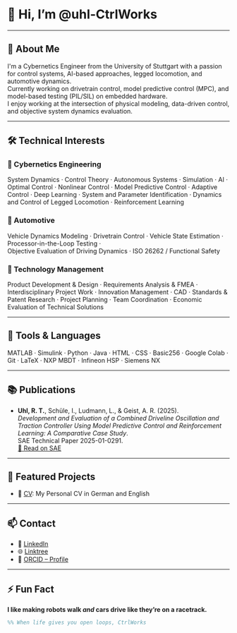 # 👋 Hi, I’m @uhl-CtrlWorks

---

## 🚀 About Me

I'm a Cybernetics Engineer from the University of Stuttgart with a passion for control systems, AI-based approaches, legged locomotion, and automotive dynamics.  
Currently working on drivetrain control, model predictive control (MPC), and model-based testing (PIL/SIL) on embedded hardware.  
I enjoy working at the intersection of physical modeling, data-driven control, and objective system dynamics evaluation.

---

## 🛠️ Technical Interests

### 🔧 Cybernetics Engineering  
System Dynamics · Control Theory · Autonomous Systems · Simulation · AI · Optimal Control · Nonlinear Control · 
Model Predictive Control · Adaptive Control · Deep Learning · System and Parameter Identification · 
Dynamics and Control of Legged Locomotion · Reinforcement Learning

### 🚗 Automotive  
Vehicle Dynamics Modeling · Drivetrain Control · Vehicle State Estimation · Processor-in-the-Loop Testing ·  
Objective Evaluation of Driving Dynamics · ISO 26262 / Functional Safety 

### 🧩 Technology Management  
Product Development & Design · Requirements Analysis & FMEA · Interdisciplinary Project Work · Innovation Management · 
CAD · Standards & Patent Research · Project Planning · Team Coordination · Economic Evaluation of Technical Solutions

---

## 🧰 Tools & Languages  
MATLAB · Simulink · Python · Java · HTML · CSS · Basic256 · Google Colab · Git · LaTeX · NXP MBDT · Infineon HSP · Siemens NX

---

## 📚 Publications

- **Uhl, R. T.**, Schüle, I., Ludmann, L., & Geist, A. R. (2025).  
  *Development and Evaluation of a Combined Driveline Oscillation and Traction Controller Using Model Predictive Control and Reinforcement Learning: A Comparative Case Study*.  
  SAE Technical Paper 2025-01-0291.  
  [🔗 Read on SAE](https://www.sae.org/publications/technical-papers/content/2025-01-0291/)

---

## 📂 Featured Projects  
- 🔧 [CV](https://github.com/users/uhl-CtrlWorks/projects/1): My Personal CV in German and English

---

## 📫 Contact  
- 💼 [LinkedIn](https://www.linkedin.com/in/ramón-tamino-uhl-a79105201)
- 🌐 [Linktree](https://linktr.ee/uhlramon)  
- 🧬 [ORCID – Profile](https://orcid.org/0009-0005-9511-1268)  

---

## ⚡ Fun Fact  
**I like making robots walk *and* cars drive like they’re on a racetrack.**  

```matlab
%% When life gives you open loops, CtrlWorks
